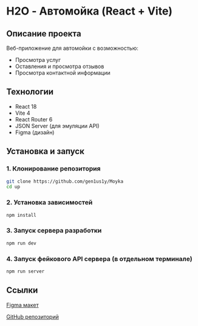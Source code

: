 # H2O - Автомойка (React + Vite)

## Описание проекта
Веб-приложение для автомойки с возможностью:
- Просмотра услуг
- Оставления и просмотра отзывов
- Просмотра контактной информации

## Технологии
- React 18
- Vite 4
- React Router 6
- JSON Server (для эмуляции API)
- Figma (дизайн)

## Установка и запуск

### 1. Клонирование репозитория
```bash
git clone https://github.com/gen1us1y/Moyka
cd up
```

### 2. Установка зависимостей
```bash
npm install
```

### 3. Запуск сервера разработки
``` bash
npm run dev
```

### 4. Запуск фейкового API сервера (в отдельном терминале)
``` bash
npm run server
```

## Ссылки
[Figma макет](https://www.figma.com/design/JVd1H6T0bjS735rhKcfXaP/Untitled--Copy-?node-id=0-1&t=BXe2KJ9qohNUOqOh-1)

[GitHub репозиторий](https://github.com/gen1us1y/Moyka)
